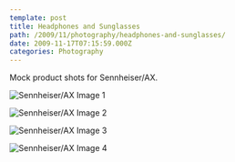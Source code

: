 ```yaml
---
template: post
title: Headphones and Sunglasses
path: /2009/11/photography/headphones-and-sunglasses/
date: 2009-11-17T07:15:59.000Z
categories: Photography
---
```

Mock product shots for Sennheiser/AX.

![Sennheiser/AX Image 1](https://cdn.fay.io/images/2009/sennheiser-ax-photography-01.jpg)

![Sennheiser/AX Image 2](https://cdn.fay.io/images/2009/sennheiser-ax-photography-02.jpg)

![Sennheiser/AX Image 3](https://cdn.fay.io/images/2009/sennheiser-ax-photography-03.jpg)

![Sennheiser/AX Image 4](https://cdn.fay.io/images/2009/sennheiser-ax-photography-04.jpg)
